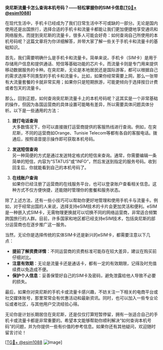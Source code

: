 **突尼斯流量卡怎么查询本机号码？——轻松掌握你的SIM卡信息[[TG💪+ @esim1088](https://t.me/s/esim1088)]**

在现代生活中，手机卡已经成为了我们日常生活中不可或缺的一部分。无论是国内使用还是出国旅行，选择合适的手机卡和流量卡都能让我们更加便捷地享受通讯和网络服务。而提到突尼斯的流量卡，很多人可能会好奇：如何查询自己所使用的本机号码呢？这篇文章将为你详细解答，并带大家了解一些关于手机卡和流量卡的基础知识。

首先，我们需要明确什么是手机卡和流量卡。简单来说，手机卡（SIM卡）是用于存储用户信息和提供通话、短信等基础功能的芯片卡。而流量卡则是专门用来提供移动数据服务的卡种。在突尼斯，无论是本地居民还是国际游客，都可以根据自己的需求选择不同类型的手机卡和流量卡。比如，如果你经常需要上网，那么一张带有大流量套餐的卡就非常实用；如果你只是短期旅游，可能更倾向于选择按日计费或者包天的流量卡。

那么，回到正题，如何查询突尼斯流量卡上的本机号码呢？这其实是一个非常基础的操作，但因为各国运营商的具体设置可能略有差异，所以需要具体问题具体分析。以下是一些通用的方法：

1. **拨打电话查询**  
   大多数情况下，你可以直接拨打运营商提供的客服热线进行查询。例如，在突尼斯，不同的运营商如Orange、Tunisie Telecom等都有各自的客服电话。拨通后，按照语音提示操作即可获取本机号码。

2. **发送短信查询**  
   另一种简便的方式是通过发送特定格式的短信来查询。通常，你需要编辑一条简单的短信，内容为“STATUS”或“INFO”，然后发送到指定的服务号码。收到回复后，你就能看到自己的本机号码了。

3. **在线账户查询**  
   如果你已经注册了运营商的在线服务平台，也可以登录账户查看相关信息。这种方式不仅方便快捷，还能随时管理你的套餐和服务状态。

除了上述方法，还有一些小技巧可以帮助你更好地管理和使用手机卡与流量卡。例如，对于经常出国的人来说，选择支持eSIM技术的卡片会更加灵活和便利。eSIM是一种嵌入式SIM卡，无需物理更换就可以切换不同的网络运营商，非常适合频繁跨国旅行的人群。目前，许多国家和地区都已经支持eSIM技术，包括突尼斯的部分运营商也在逐步推广这一服务。

当然，无论你是选择传统的实体SIM卡还是新兴的eSIM卡，都需要注意以下几点：
- **提前了解资费详情**：不同运营商的资费标准可能存在较大差异，建议在购买前仔细对比。
- **注意有效期**：无论是流量卡还是通话卡，都有一定的有效期限，记得及时充值续费以免造成不便。
- **保护个人信息**：妥善保管好自己的SIM卡及密码，避免泄露给他人导致不必要的损失。

最后，如果你对突尼斯的手机卡或流量卡感兴趣，不妨关注一下相关的电商平台或社交媒体账号，那里常常会有优惠活动和最新资讯。同时，也可以加入一些专业论坛或者社区，与其他用户交流经验心得。

无论你是计划长期居住在突尼斯，还是仅仅打算短暂停留，拥有一张适合自己的手机卡或流量卡都是非常重要的。希望本文能够帮助你顺利解决“如何查询本机号码”的问题，并为你提供一些有价值的参考信息。如果你还有其他疑问，欢迎随时留言讨论！

[[TG💪+ @esim1088](https://t.me/s/esim1088) ![Image](https://i.postimg.cc/4NQfJmqS/Snipaste-2025-05-13-00-14-12.png)]